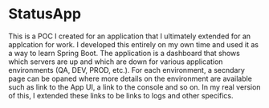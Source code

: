 # StatusApp
This is a POC I created for an application that I ultimately extended for an applcation for work. I developed this entirely on my own time and used it as a way to learn Spring Boot.
The application is a dashboard that shows which servers are up and which are down for various application environments (QA, DEV, PROD, etc.). For each environment, a secndary page can be opaned where more details on the environment are available such as link to the App UI, a link to the console and so on. In my real version of this, I extended these links to be links to logs and other specifics.
